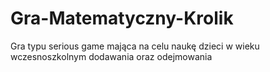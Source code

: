 # Gra-Matematyczny-Krolik
Gra typu serious game mająca na celu naukę dzieci w wieku wczesnoszkolnym dodawania oraz odejmowania
